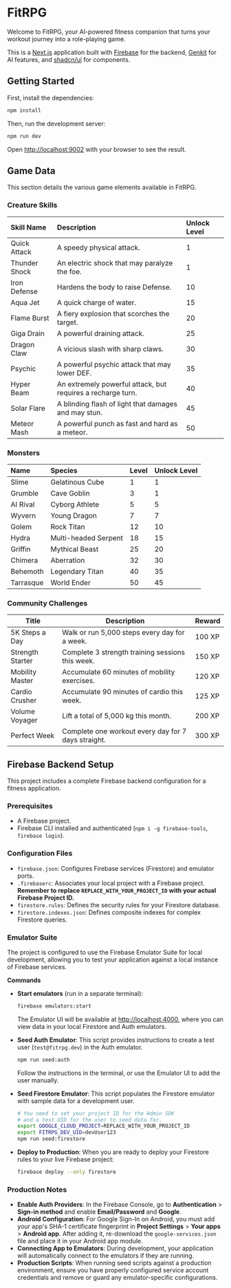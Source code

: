 # FitRPG

Welcome to FitRPG, your AI-powered fitness companion that turns your workout journey into a role-playing game.

This is a [Next.js](https://nextjs.org/) application built with [Firebase](https://firebase.google.com/) for the backend, [Genkit](https://firebase.google.com/docs/genkit) for AI features, and [shadcn/ui](https://ui.shadcn.com/) for components.

## Getting Started

First, install the dependencies:

```bash
npm install
```

Then, run the development server:

```bash
npm run dev
```

Open [http://localhost:9002](http://localhost:9002) with your browser to see the result.

## Game Data

This section details the various game elements available in FitRPG.

### Creature Skills

| Skill Name | Description | Unlock Level |
| :--- | :--- | :--- |
| Quick Attack | A speedy physical attack. | 1 |
| Thunder Shock | An electric shock that may paralyze the foe. | 1 |
| Iron Defense | Hardens the body to raise Defense. | 10 |
| Aqua Jet | A quick charge of water. | 15 |
| Flame Burst | A fiery explosion that scorches the target. | 20 |
| Giga Drain | A powerful draining attack. | 25 |
| Dragon Claw | A vicious slash with sharp claws. | 30 |
| Psychic | A powerful psychic attack that may lower DEF. | 35 |
| Hyper Beam | An extremely powerful attack, but requires a recharge turn. | 40 |
| Solar Flare | A blinding flash of light that damages and may stun. | 45 |
| Meteor Mash | A powerful punch as fast and hard as a meteor. | 50 |

### Monsters

| Name | Species | Level | Unlock Level |
| :--- | :--- | :--- | :--- |
| Slime | Gelatinous Cube | 1 | 1 |
| Grumble | Cave Goblin | 3 | 1 |
| AI Rival | Cyborg Athlete | 5 | 5 |
| Wyvern | Young Dragon | 7 | 7 |
| Golem | Rock Titan | 12 | 10 |
| Hydra | Multi-headed Serpent | 18 | 15 |
| Griffin | Mythical Beast | 25 | 20 |
| Chimera | Aberration | 32 | 30 |
| Behemoth | Legendary Titan | 40 | 35 |
| Tarrasque | World Ender | 50 | 45 |

### Community Challenges

| Title                 | Description                                    | Reward   |
| --------------------- | ---------------------------------------------- | -------- |
| 5K Steps a Day        | Walk or run 5,000 steps every day for a week.  | 100 XP   |
| Strength Starter      | Complete 3 strength training sessions this week. | 150 XP   |
| Mobility Master       | Accumulate 60 minutes of mobility exercises.   | 120 XP   |
| Cardio Crusher        | Accumulate 90 minutes of cardio this week.     | 125 XP   |
| Volume Voyager        | Lift a total of 5,000 kg this month.           | 200 XP   |
| Perfect Week          | Complete one workout every day for 7 days straight. | 300 XP   |


## Firebase Backend Setup

This project includes a complete Firebase backend configuration for a fitness application.

### Prerequisites

- A Firebase project.
- Firebase CLI installed and authenticated (`npm i -g firebase-tools`, `firebase login`).

### Configuration Files

- `firebase.json`: Configures Firebase services (Firestore) and emulator ports.
- `.firebaserc`: Associates your local project with a Firebase project. **Remember to replace `REPLACE_WITH_YOUR_PROJECT_ID` with your actual Firebase Project ID.**
- `firestore.rules`: Defines the security rules for your Firestore database.
- `firestore.indexes.json`: Defines composite indexes for complex Firestore queries.

### Emulator Suite

The project is configured to use the Firebase Emulator Suite for local development, allowing you to test your application against a local instance of Firebase services.

**Commands**

- **Start emulators** (run in a separate terminal):
  ```bash
  firebase emulators:start
  ```
  The Emulator UI will be available at [http://localhost:4000](http://localhost:4000), where you can view data in your local Firestore and Auth emulators.

- **Seed Auth Emulator**:
  This script provides instructions to create a test user (`test@fitrpg.dev`) in the Auth emulator.
  ```bash
  npm run seed:auth
  ```
  Follow the instructions in the terminal, or use the Emulator UI to add the user manually.

- **Seed Firestore Emulator**:
  This script populates the Firestore emulator with sample data for a development user.
  ```bash
  # You need to set your project ID for the Admin SDK
  # and a test UID for the user to seed data for.
  export GOOGLE_CLOUD_PROJECT=REPLACE_WITH_YOUR_PROJECT_ID
  export FITRPG_DEV_UID=devUser123
  npm run seed:firestore
  ```

- **Deploy to Production**:
  When you are ready to deploy your Firestore rules to your live Firebase project:
  ```bash
  firebase deploy --only firestore
  ```

### Production Notes

- **Enable Auth Providers**: In the Firebase Console, go to **Authentication** > **Sign-in method** and enable **Email/Password** and **Google**.
- **Android Configuration**: For Google Sign-In on Android, you must add your app's SHA-1 certificate fingerprint in **Project Settings** > **Your apps** > **Android app**. After adding it, re-download the `google-services.json` file and place it in your Android app module.
- **Connecting App to Emulators**: During development, your application will automatically connect to the emulators if they are running.
- **Production Scripts**: When running seed scripts against a production environment, ensure you have properly configured service account credentials and remove or guard any emulator-specific configurations.
